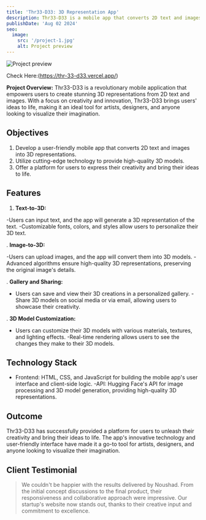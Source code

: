 ```yaml
---
title: 'Thr33-D33: 3D Representation App'
description: Thr33-D33 is a mobile app that converts 2D text and images into stunning 3D representations. Users can input text or upload images, and the app will generate a 3D model, bringing their creations to life.
publishDate: 'Aug 02 2024'
seo:
  image:
    src: '/project-1.jpg'
    alt: Project preview
---
```


![Project preview](/project-1.jpg)

Check Here:(<https://thr-33-d33.vercel.app/>)

**Project Overview:**
Thr33-D33 is a revolutionary mobile application that empowers users to create stunning 3D representations from 2D text and images. With a focus on creativity and innovation, Thr33-D33 brings users' ideas to life, making it an ideal tool for artists, designers, and anyone looking to visualize their imagination.

## Objectives

1. Develop a user-friendly mobile app that converts 2D text and images into 3D representations.
2. Utilize cutting-edge technology to provide high-quality 3D models.
3. Offer a platform for users to express their creativity and bring their ideas to life.

## Features

1. **Text-to-3D:**

-Users can input text, and the app will generate a 3D representation of the text.
-Customizable fonts, colors, and styles allow users to personalize their 3D text.

. **Image-to-3D:**

-Users can upload images, and the app will convert them into 3D models.
-Advanced algorithms ensure high-quality 3D representations, preserving the original image's details.

. **Gallery and Sharing:**

- Users can save and view their 3D creations in a personalized gallery.
  -Share 3D models on social media or via email, allowing users to showcase their creativity.

. **3D Model Customization:**

- Users can customize their 3D models with various materials, textures, and lighting effects.
  -Real-time rendering allows users to see the changes they make to their 3D models.

## Technology Stack

- Frontend: HTML, CSS, and JavaScript for building the mobile app's user interface and client-side logic.
  -API: Hugging Face's API for image processing and 3D model generation, providing high-quality 3D representations.

## Outcome

Thr33-D33 has successfully provided a platform for users to unleash their creativity and bring their ideas to life. The app's innovative technology and user-friendly interface have made it a go-to tool for artists, designers, and anyone looking to visualize their imagination.

## Client Testimonial

> We couldn't be happier with the results delivered by Noushad. From the initial concept discussions to the final product, their responsiveness and collaborative approach were impressive. Our startup's website now stands out, thanks to their creative input and commitment to excellence.

